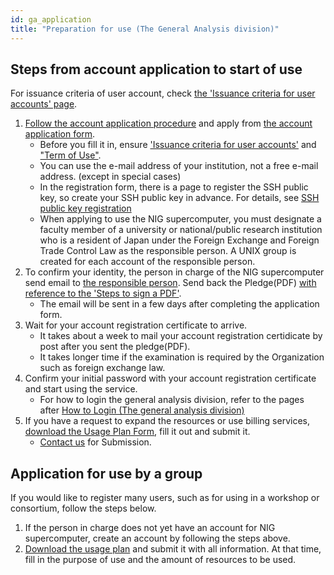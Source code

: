 ```yaml
---
id: ga_application
title: "Preparation for use (The General Analysis division)"
---
```



## Steps from  account application to start of use

For issuance criteria of user account, check [the 'Issuance criteria for user accounts' page](/application/terms_and_policies/user_account_issurance_criteria).

1. [Follow the account application procedure](/application/registration) and apply from [the account application form](/blog/2024-10-25-account_system_maintenance)<!-- (https://sc-account.ddbj.nig.ac.jp/en/application/registration) -->.
    - Before you fill it in, ensure ['Issuance criteria for user accounts'](/application/terms_and_policies/user_account_issurance_criteria) and ["Term of Use"](/application/terms_and_policies/terms_of_use_2025).
    - You can use the e-mail address of your institution, not a free e-mail address. (except in special cases)
    - In the registration form, there is a page to register the SSH public key, so create your SSH public key in advance. For details, see [SSH public key registration](/application/ssh_keys)
    - When applying to use the NIG supercomputer, you must designate a faculty member of a university or national/public research institution who is a resident of Japan under the Foreign Exchange and Foreign Trade Control Law as the responsible person. A UNIX group is created for each account of the responsible person.
2. To confirm your identity, the person in charge of the NIG supercomputer send email to [the responsible person](/application/terms_and_policies/user_account_issurance_criteria/#the-responsible-persons-responsibilities). Send back the Pledge(PDF) [with reference to the 'Steps to sign a PDF'](/application/agreement_signing).
    - The email will be sent in a few days after completing the application form.
3. Wait for your account registration certificate to arrive.
    - It takes about a week to mail your account registration certidicate by post after you sent the pledge(PDF).
    - It takes longer time if the examination is required by the Organization such as foreign exchange law.
4. Confirm your initial password with your account registration certificate and start using the service.
    - For how to login the general analysis division, refer to the pages after [How to Login (The general analysis division)](/guides/using_general_analysis_division/ga_login)
5. If you have a request to expand the resources or use billing services, [download the Usage Plan Form](/application/resource_extension), fill it out and submit it.
    - [Contact us](/application/reference/) for Submission.



## Application for use by a group

If you would like to register many users, such as for using in a workshop or consortium, follow the steps below.

1. If the person in charge does not yet have an account for NIG supercomputer, create an account by following the steps above.
2. [Download the usage plan](/application/resource_extension) and submit it with all information. At that time, fill in the purpose of use and the amount of resources to be used.
